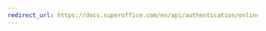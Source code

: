 ```yaml
---
redirect_url: https://docs.superoffice.com/en/api/authentication/online/troubleshooting/index.html
---
```

